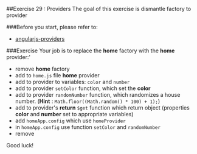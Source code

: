 ##Exercise 29 : Providers
The goal of this exercise is dismantle factory to provider

###Before you start, please refer to:
* [angularjs-providers](https://egghead.io/lessons/angularjs-providers)

###Exercise
Your job is to replace the **home** factory with the **home** provider:'
* remove **home** factory 
* add to ```home.js``` file **home** provider
* add to provider to variables: ```color``` and ```number```
* add to provider ```setColor``` function, which set the **color**
* add to provider ```randomNumber``` function, which randomizes a house number. (**Hint** : ```Math.floor((Math.random() * 100) + 1);```)
* add to provider's **return** ```$get``` function which return object (properties **color** and **number** set to appropriate variables)
* add ```homeApp.config``` which use ```homeProvider```  
* in ```homeApp.config``` use function ```setColor``` and ```randomNumber```
* remove 

Good luck!
